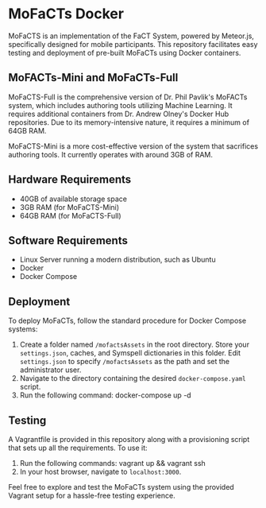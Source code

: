 # MoFaCTs Docker

MoFaCTS is an implementation of the FaCT System, powered by Meteor.js, specifically designed for mobile participants. This repository facilitates easy testing and deployment of pre-built MoFaCTs using Docker containers.

## MoFACTs-Mini and MoFaCTs-Full

MoFaCTS-Full is the comprehensive version of Dr. Phil Pavlik's MoFACTs system, which includes authoring tools utilizing Machine Learning. It requires additional containers from Dr. Andrew Olney's Docker Hub repositories. Due to its memory-intensive nature, it requires a minimum of 64GB RAM.

MoFaCTS-Mini is a more cost-effective version of the system that sacrifices authoring tools. It currently operates with around 3GB of RAM.

## Hardware Requirements

- 40GB of available storage space
- 3GB RAM (for MoFaCTS-Mini)
- 64GB RAM (for MoFaCTS-Full)

## Software Requirements

- Linux Server running a modern distribution, such as Ubuntu
- Docker
- Docker Compose

## Deployment

To deploy MoFaCTs, follow the standard procedure for Docker Compose systems:

1. Create a folder named `/mofactsAssets` in the root directory. Store your `settings.json`, caches, and Symspell dictionaries in this folder. Edit `settings.json` to specify `/mofactsAssets` as the path and set the administrator user.
2. Navigate to the directory containing the desired `docker-compose.yaml` script.
3. Run the following command: docker-compose up -d

## Testing

A Vagrantfile is provided in this repository along with a provisioning script that sets up all the requirements. To use it:

1. Run the following commands: vagrant up && vagrant ssh
2. In your host browser, navigate to `localhost:3000`.

Feel free to explore and test the MoFaCTs system using the provided Vagrant setup for a hassle-free testing experience.
